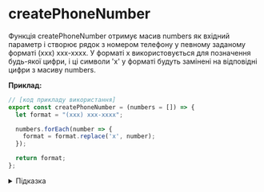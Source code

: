 # createPhoneNumber

Функція createPhoneNumber отримує масив numbers як вхідний параметр і створює рядок з номером телефону у певному заданому форматі (xxx) xxx-xxxx. У форматі x використовується для позначення будь-якої цифри, і ці символи 'x' у форматі будуть замінені на відповідні цифри з масиву numbers.

**Приклад:**

```js
// [код прикладу використання]
export const createPhoneNumber = (numbers = []) => {
  let format = "(xxx) xxx-xxxx";

  numbers.forEach(number => {
    format = format.replace('x', number);
  });

  return format;
};
```

<details>
  <summary>Підказка</summary>

---

Для створення номера телефону з заданим форматом (xxx) xxx-xxxx, вам потрібно замінити символи 'x' у форматі на відповідні цифри з масиву numbers. Заміна відбувається на кожній ітерації циклу forEach.
</details>
